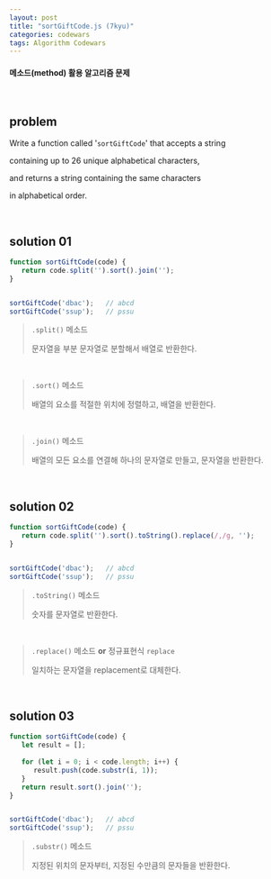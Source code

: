 ```yaml
---
layout: post
title: "sortGiftCode.js (7kyu)"
categories: codewars
tags: Algorithm Codewars
---
```


#### 메소드(method) 활용 알고리즘 문제

<br>

## problem

Write a function called '`sortGiftCode`' that accepts a string

containing up to 26 unique alphabetical characters,

and returns a string containing the same characters

in alphabetical order.

<br>

## solution 01

```javascript
function sortGiftCode(code) {
   return code.split('').sort().join('');
}


sortGiftCode('dbac');	// abcd
sortGiftCode('ssup');	// pssu
```

> `.split()` 메소드
>
> 문자열을 부분 문자열로 분할해서 배열로 반환한다.

<br>

> `.sort()` 메소드
>
> 배열의 요소를 적절한 위치에 정렬하고, 배열을 반환한다.

<br>

> `.join()` 메소드
>
> 배열의 모든 요소를 연결해 하나의 문자열로 만들고, 문자열을 반환한다.

<br>

## solution 02

```javascript
function sortGiftCode(code) {
   return code.split('').sort().toString().replace(/,/g, '');
}


sortGiftCode('dbac');	// abcd
sortGiftCode('ssup');	// pssu
```

> `.toString()` 메소드
>
> 숫자를 문자열로 반환한다.

<br>

> `.replace()` 메소드 **or** 정규표현식 `replace`
>
> 일치하는 문자열을 replacement로 대체한다.

<br>

## solution 03

```javascript
function sortGiftCode(code) {
   let result = [];
   
   for (let i = 0; i < code.length; i++) {
      result.push(code.substr(i, 1));
   }
   return result.sort().join('');
}


sortGiftCode('dbac');	// abcd
sortGiftCode('ssup');	// pssu
```

> `.substr()` 메소드
>
> 지정된 위치의 문자부터, 지정된 수만큼의 문자들을 반환한다.

<br>